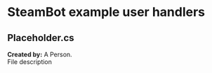 SteamBot example user handlers
================

## Placeholder.cs ##

**Created by:** A Person.  
File description